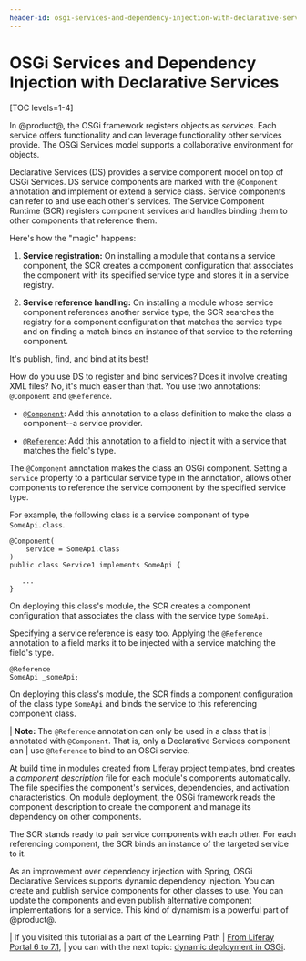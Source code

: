```yaml
---
header-id: osgi-services-and-dependency-injection-with-declarative-services
---
```


# OSGi Services and Dependency Injection with Declarative Services

[TOC levels=1-4]

In @product@, the OSGi framework registers objects as *services*. Each service
offers functionality and can leverage functionality other services provide. The
OSGi Services model supports a collaborative environment for objects.

Declarative Services (DS) provides a service component model on top of OSGi
Services. DS service components are marked with the `@Component` annotation and
implement or extend a service class. Service components can refer to and use
each other's services. The Service Component Runtime (SCR) registers component
services and handles binding them to other components that reference them.

Here's how the "magic" happens:

1.  **Service registration:** On installing a module that contains a
    service component, the SCR creates a component configuration that associates
    the component with its specified service type and stores it in a service
    registry.

2.  **Service reference handling:** On installing a module whose service
    component references another service type, the SCR searches the registry for
    a component configuration that matches the service type and on finding a
    match binds an instance of that service to the referring component.

It's publish, find, and bind at its best!

How do you use DS to register and bind services? Does it involve creating XML
files? No, it's much easier than that. You use two annotations: `@Component` and
`@Reference`.

-   [`@Component`](https://osgi.org/javadoc/r6/residential/org/osgi/service/component/annotations/Component.html):
    Add this annotation to a class definition to make the class a component--a
    service provider. 

-   [`@Reference`](ttps://osgi.org/javadoc/r6/residential/org/osgi/service/component/annotations/Reference.html):
    Add this annotation to a field to inject it with a service that matches the
    field's type. 

The `@Component` annotation makes the class an OSGi component. Setting a
`service` property to a particular service type in the annotation, allows other
components to reference the service component by the specified service type.

For example, the following class is a service component of type `SomeApi.class`.

    @Component(
        service = SomeApi.class
    )
    public class Service1 implements SomeApi {

       ...
    }

On deploying this class's module, the SCR creates a component configuration that
associates the class with the service type `SomeApi`.

Specifying a service reference is easy too. Applying the `@Reference` annotation
to a field marks it to be injected with a service matching the field's type.

    @Reference
    SomeApi _someApi;

On deploying this class's module, the SCR finds a component configuration of the
class type `SomeApi` and binds the service to this referencing component class.

| **Note:** The `@Reference` annotation can only be used in a class that is
| annotated with `@Component`. That is, only a Declarative Services component can
| use `@Reference` to bind to an OSGi service.

At build time in modules created from [Liferay project templates](/docs/7-1/reference/-/knowledge_base/r/project-templates),
bnd creates a *component description* file for each module's components
automatically. The file specifies the component's services, dependencies, and
activation characteristics. On module deployment, the OSGi framework reads the
component description to create the component and manage its dependency on other
components.

The SCR stands ready to pair service components with each other. For each
referencing component, the SCR binds an instance of the targeted service to it.

As an improvement over dependency injection with Spring, OSGi Declarative
Services supports dynamic dependency injection. You can create and publish
service components for other classes to use. You can update the components and
even publish alternative component implementations for a service. This kind of
dynamism is a powerful part of @product@.

| If you visited this tutorial as a part of the Learning Path
| [From Liferay Portal 6 to 7.1](/docs/7-1/tutorials/-/knowledge_base/t/from-liferay-6-to-liferay-7),
| you can with the next topic: [dynamic deployment in OSGi](/docs/7-1/tutorials/-/knowledge_base/t/dynamic-deployment).
